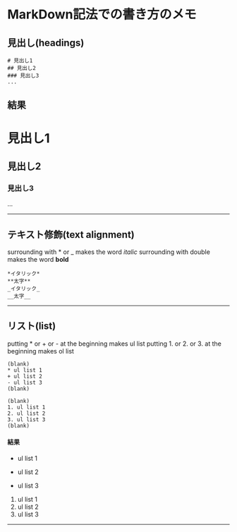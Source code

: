 # MarkDown記法での書き方のメモ
  
  
  
  
## 見出し(headings)
```
# 見出し1
## 見出し2
### 見出し3
...
```
## 結果
# 見出し1
## 見出し2
### 見出し3
...
  
  
  
  
***
  
  
  
  
## テキスト修飾(text alignment)
surrounding with \* or \_ makes the word *italic*
surrounding with double makes the word **bold**
```
*イタリック*
**太字**
_イタリック_
__太字__
```




***




## リスト(list)
putting \* or \+ or \- at the beginning makes ul list
putting 1. or 2. or 3. at the beginning makes ol list
```
(blank)
* ul list 1
+ ul list 2
- ul list 3
(blank)

(blank)
1. ul list 1
2. ul list 2
3. ul list 3
(blank)
```

#### 結果

* ul list 1
+ ul list 2
- ul list 3

1. ul list 1
2. ul list 2
3. ul list 3


***







